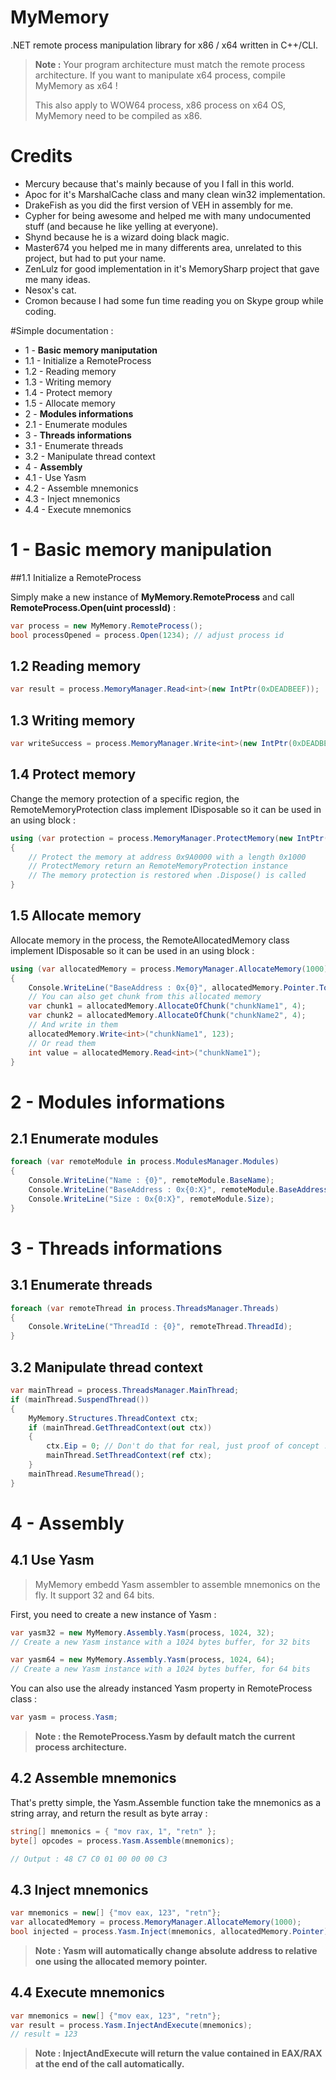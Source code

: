 # MyMemory
.NET remote process manipulation library for x86 / x64 written in C++/CLI.


> **Note :** 
> Your program architecture must match the remote process architecture.
> If you want to manipulate x64 process, compile MyMemory as x64 !
> 
> This also apply to WOW64 process, x86 process on x64 OS, MyMemory need to be compiled as x86.


# Credits
- Mercury because that's mainly because of you I fall in this world.
- Apoc for it's MarshalCache class and many clean win32 implementation.
- DrakeFish as you did the first version of VEH in assembly for me.
- Cypher for being awesome and helped me with many undocumented stuff (and because he like yelling at everyone).
- Shynd because he is a wizard doing black magic.
- Master674 you helped me in many differents area, unrelated to this project, but had to put your name.
- ZenLulz for good implementation in it's MemorySharp project that gave me many ideas.
- Nesox's cat.
- Cromon because I had some fun time reading you on Skype group while coding.

#Simple documentation :

 - 1 - **Basic memory maniputation**
  - 1.1 - Initialize a RemoteProcess
  - 1.2 - Reading memory
  - 1.3 - Writing memory
  - 1.4 - Protect memory
  - 1.5 - Allocate memory
 - 2 - **Modules informations**
  - 2.1 - Enumerate modules 
 - 3 - **Threads informations**
  - 3.1 - Enumerate threads
  - 3.2 - Manipulate thread context
 - 4 - **Assembly**
  - 4.1 - Use Yasm
  - 4.2 - Assemble mnemonics
  - 4.3 - Inject mnemonics
  - 4.4 - Execute mnemonics


# 1 - Basic memory manipulation

##1.1 Initialize a RemoteProcess

Simply make a new instance of **MyMemory.RemoteProcess** and call **RemoteProcess.Open(uint processId)** :

```csharp
var process = new MyMemory.RemoteProcess();
bool processOpened = process.Open(1234); // adjust process id
```

## 1.2 Reading memory

```csharp
var result = process.MemoryManager.Read<int>(new IntPtr(0xDEADBEEF));
```

## 1.3 Writing memory

```csharp
var writeSuccess = process.MemoryManager.Write<int>(new IntPtr(0xDEADBEEF), 1234);
```

## 1.4 Protect memory

Change the memory protection of a specific region, the RemoteMemoryProtection class implement IDisposable so it can be used in an using block :

```csharp
using (var protection = process.MemoryManager.ProtectMemory(new IntPtr(0x9A0000), 0x1000, Enumerations.MemoryProtectionFlags.ExecuteReadWrite))
{
    // Protect the memory at address 0x9A0000 with a length 0x1000
    // ProtectMemory return an RemoteMemoryProtection instance
    // The memory protection is restored when .Dispose() is called
}
```

## 1.5 Allocate memory

Allocate memory in the process, the RemoteAllocatedMemory class implement IDisposable so it can be used in an using block :

```csharp
using (var allocatedMemory = process.MemoryManager.AllocateMemory(1000))
{
    Console.WriteLine("BaseAddress : 0x{0}", allocatedMemory.Pointer.ToInt64());
    // You can also get chunk from this allocated memory
    var chunk1 = allocatedMemory.AllocateOfChunk("chunkName1", 4);
    var chunk2 = allocatedMemory.AllocateOfChunk("chunkName2", 4);
    // And write in them
    allocatedMemory.Write<int>("chunkName1", 123);
    // Or read them
    int value = allocatedMemory.Read<int>("chunkName1");
}
```

# 2 - Modules informations

## 2.1 Enumerate modules

```csharp
foreach (var remoteModule in process.ModulesManager.Modules)
{
    Console.WriteLine("Name : {0}", remoteModule.BaseName);
    Console.WriteLine("BaseAddress : 0x{0:X}", remoteModule.BaseAddress.ToInt64());
    Console.WriteLine("Size : 0x{0:X}", remoteModule.Size);
}
```

# 3 - Threads informations

## 3.1 Enumerate  threads

```csharp
foreach (var remoteThread in process.ThreadsManager.Threads)
{
    Console.WriteLine("ThreadId : {0}", remoteThread.ThreadId);
}
```

## 3.2 Manipulate thread context

```csharp
var mainThread = process.ThreadsManager.MainThread;
if (mainThread.SuspendThread())
{
    MyMemory.Structures.ThreadContext ctx;
    if (mainThread.GetThreadContext(out ctx))
    {
        ctx.Eip = 0; // Don't do that for real, just proof of concept !
        mainThread.SetThreadContext(ref ctx);
    }
    mainThread.ResumeThread();
}
```

# 4 - Assembly

## 4.1 Use Yasm

> MyMemory embedd Yasm assembler to assemble mnemonics on the fly.
> It support 32 and 64 bits.

First, you need to create a new instance of Yasm :


```csharp
var yasm32 = new MyMemory.Assembly.Yasm(process, 1024, 32); 
// Create a new Yasm instance with a 1024 bytes buffer, for 32 bits

var yasm64 = new MyMemory.Assembly.Yasm(process, 1024, 64); 
// Create a new Yasm instance with a 1024 bytes buffer, for 64 bits
```

You can also use the already instanced Yasm property in RemoteProcess class :

```csharp
var yasm = process.Yasm;
```

> **Note : the RemoteProcess.Yasm by default match the current process architecture.**

## 4.2 Assemble mnemonics

That's pretty simple, the Yasm.Assemble function take the mnemonics as a string array, and return the result as byte array :

```csharp
string[] mnemonics = { "mov rax, 1", "retn" };
byte[] opcodes = process.Yasm.Assemble(mnemonics);

// Output : 48 C7 C0 01 00 00 00 C3
```

## 4.3 Inject mnemonics

```csharp
var mnemonics = new[] {"mov eax, 123", "retn"};
var allocatedMemory = process.MemoryManager.AllocateMemory(1000);
bool injected = process.Yasm.Inject(mnemonics, allocatedMemory.Pointer);
```

> **Note : Yasm will automatically change absolute address to relative one using the allocated memory pointer.**

## 4.4 Execute mnemonics

```csharp
var mnemonics = new[] {"mov eax, 123", "retn"};
var result = process.Yasm.InjectAndExecute(mnemonics);
// result = 123
```

> **Note : InjectAndExecute will return the value contained in EAX/RAX at the end of the call automatically.**